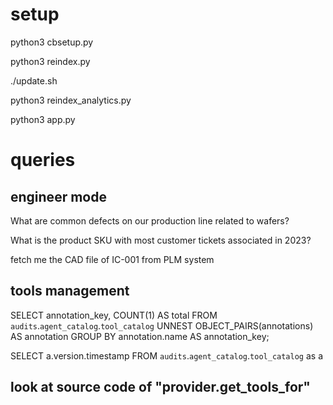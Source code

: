 # setup 

python3 cbsetup.py 

python3 reindex.py 

./update.sh

python3 reindex_analytics.py 

python3 app.py 



# queries 

## engineer mode 

What are common defects on our production line related to wafers?

What is the product SKU with most customer tickets associated in 2023?

fetch me the CAD file of IC-001 from PLM system


## tools management 

SELECT 
    annotation_key,
    COUNT(1) AS total
FROM `audits`.`agent_catalog`.`tool_catalog`
UNNEST OBJECT_PAIRS(annotations) AS annotation
GROUP BY annotation.name AS annotation_key;


SELECT a.version.timestamp
FROM `audits`.`agent_catalog`.`tool_catalog` as a


## look at source code of "provider.get_tools_for"
